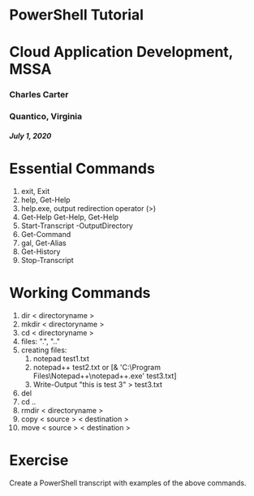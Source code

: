 # PowerShell Tutorial
# Cloud Application Development, MSSA

### Charles Carter
### Quantico, Virginia

##### July 1, 2020

# Essential Commands

1. exit, Exit
1. help, Get-Help
1. help.exe, output redirection operator (>)
1. Get-Help Get-Help, Get-Help <topic>
1. Start-Transcript -OutputDirectory <string>
1. Get-Command  
1. gal, Get-Alias
1. Get-History
1. Stop-Transcript

# Working Commands

1. dir < directoryname >
1. mkdir < directoryname >
1. cd < directoryname >
1. files: ".", ".."
1. creating files:
    1. notepad test1.txt
    1. notepad++ test2.txt or [& 'C:\Program Files\Notepad++\notepad++.exe' test3.txt]
    1. Write-Output "this is test 3" > test3.txt
1. del <filename>
1. cd ..
1. rmdir < directoryname >
1. copy < source > < destination >
1. move < source > < destination >

# Exercise

Create a PowerShell transcript with examples of the above commands.

